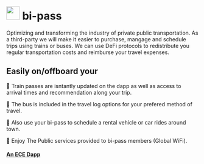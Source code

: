 #  <img src="https://user-images.githubusercontent.com/61543012/197379955-1ec39069-5720-4688-8c4e-13c677ccc322.png" height="35" width="35" align-items="center" justify-content="center" /> bi-pass
Optimizing and transforming the industry of private public transportation. As a third-party we will make it easier to purchase, mangage and schedule trips using trains or buses. We can use DeFi protocols to redistribute you regular transportation costs and reimburse your travel expenses. 

## Easily on/offboard your 

🚉 Train passes are isntantly updated on the dapp as well as access to arrival times and recommendation along your trip.

🚎 The bus is included in the travel log options for your prefered method of travel. 

🛅 Also use your bi-pass to schedule a rental vehicle or car rides around town.

💺 Enjoy The Public services provided to bi-pass members (Global WiFi).

#### [An ECE Dapp](https://github.com/elicharlese)
